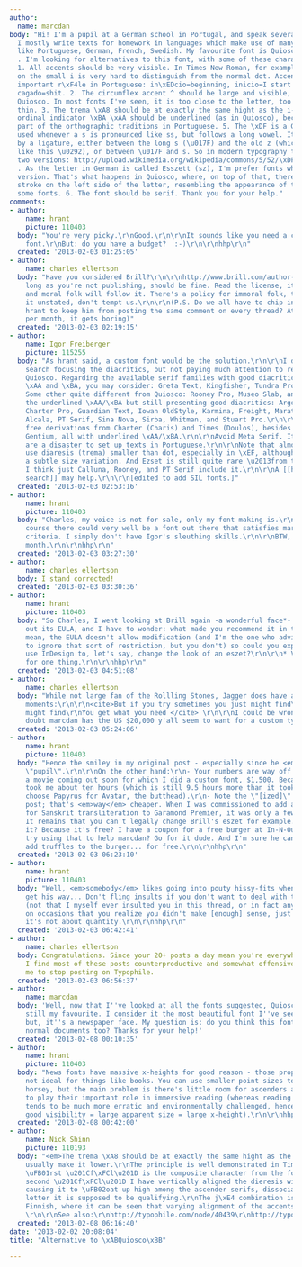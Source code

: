 ```yaml
---
author:
  name: marcdan
body: "Hi! I'm a pupil at a German school in Portugal, and speak several languages.
  I mostly write texts for homework in languages which make use of many diacritics,
  like Portuguese, German, French, Swedish. My favourite font is Quiosco (http://www.fontbureau.com/media/images/specimen/characters/quiosco/quiosco_1.gif)
  . I'm looking for alternatives to this font, with some of these characteristics:
  1. All accents should be very visible. In Times New Roman, for example, the accent
  on the small i is very hard to distinguish from the normal dot. Accents play a very
  important r\xF4le in Portuguese: in\xEDcio=beginning, inicio=I start - c\xE1gado=turtle,
  cagado=shit. 2. The circumflex accent ^ should be large and visible, as it is in
  Quiosco. In most fonts I've seen, it is too close to the letter, too small, or too
  thin. 3. The trema \xA8 should be at exactly the same hight as the i-dot. 4. The
  ordinal indicator \xBA \xAA should be underlined (as in Quiosco), because this is
  part of the orthographic traditions in Portuguese. 5. The \xDF is a German letter
  used whenever a s is pronounced like ss, but follows a long vowel. It was created
  by a ligature, either between the long s (\u017F) and the old z (which looked something
  like this \u0292), or between \u017F and s. So in modern typography there are these
  two versions: http://upload.wikimedia.org/wikipedia/commons/5/52/\xDF_in_Arial_%2B_Helvetica.png
  . As the letter in German is called Esszett (sz), I'm prefer fonts which use that
  version. That's what happens in Quiosco, where, on top of that, there is a small
  stroke on the left side of the letter, resembling the appearance of the \u017F in
  some fonts. 6. The font should be serif. Thank you for your help."
comments:
- author:
    name: hrant
    picture: 110403
  body: "You're very picky.\r\nGood.\r\n\r\nIt sounds like you need a custom[ized]
    font.\r\nBut: do you have a budget?  :-)\r\n\r\nhhp\r\n"
  created: '2013-02-03 01:25:05'
- author:
    name: charles ellertson
  body: "Have you considered Brill?\r\n\r\nhttp://www.brill.com/author-gateway/brill-fonts\r\n\r\nAs
    long as you're not publishing, should be fine. Read the license, it's generous,
    and moral folk will follow it. There's a policy for immoral folk, too. I'll leave
    it unstated, don't tempt us.\r\n\r\n(P.S. Do we all have to chip in $20.00 to
    hrant to keep him from posting the same comment on every thread? At 200+ posts
    per month, it gets boring)"
  created: '2013-02-03 02:19:15'
- author:
    name: Igor Freiberger
    picture: 115255
  body: "As hrant said, a custom font would be the solution.\r\n\r\nI did a quick
    search focusing the diacritics, but not paying much attention to resemblance with
    Quiosco. Regarding the available serif families with good diacritics and underlined
    \xAA and \xBA, you may consider: Greta Text, Kingfisher, Tundra Pro, and Malabar.
    Some other quite different from Quiosco: Rooney Pro, Museo Slab, and Scotch Modern.\r\n\r\nWithout
    the underlined \xAA/\xBA but still presenting good diacritics: Argos, Calluna,
    Charter Pro, Guardian Text, Iowan OldStyle, Karmina, Freight, Marat Pro, Utopia,
    Alcala, PT Serif, Sina Nova, Sirba, Whitman, and Stuart Pro.\r\n\r\nSIL offers
    free derivations from Charter (Charis) and Times (Doulos), besides the original
    Gentium, all with underlined \xAA/\xBA.\r\n\r\nAvoid Meta Serif. Its diacritics
    are a disaster to set up texts in Portuguese.\r\n\r\nNote that almost all fonts
    use diaresis (trema) smaller than dot, especially in \xEF, although many adopt
    a subtle size variation. And Ezset is still quite rare \u2013from the lists above,
    I think just Calluna, Rooney, and PT Serif include it.\r\n\r\nA [[http://www.myfonts.com/search/char%3A\xDF+serif/fonts/|MyFonts
    search]] may help.\r\n\r\n[edited to add SIL fonts.]"
  created: '2013-02-03 02:53:16'
- author:
    name: hrant
    picture: 110403
  body: "Charles, my voice is not for sale, only my font making is.\r\n\r\nBut of
    course there could very well be a font out there that satisfies marcdan's meticulous
    criteria. I simply don't have Igor's sleuthing skills.\r\n\r\nBTW, it's not per
    month.\r\n\r\nhhp\r\n"
  created: '2013-02-03 03:27:30'
- author:
    name: charles ellertson
  body: I stand corrected!
  created: '2013-02-03 03:30:36'
- author:
    name: hrant
    picture: 110403
  body: "So Charles, I went looking at Brill again -a wonderful face*- and checked
    out its EULA, and I have to wonder: what made you recommend it in this case? I
    mean, the EULA doesn't allow modification (and I'm the one who advises people
    to ignore that sort of restriction, but you don't) so could you explain how to
    use InDesign to, let's say, change the look of an eszet?\r\n\r\n* Very nice \"g\"
    for one thing.\r\n\r\nhhp\r\n"
  created: '2013-02-03 04:51:08'
- author:
    name: charles ellertson
  body: "While not large fan of the Rollling Stones, Jagger does have a few good philosophical
    moments:\r\n\r\n<cite>But if you try sometimes you just might find\r\nYou just
    might find\r\nYou get what you need </cite> \r\n\r\nI could be wrong, but I'd
    doubt marcdan has the US $20,000 y'all seem to want for a custom typeface."
  created: '2013-02-03 05:24:06'
- author:
    name: hrant
    picture: 110403
  body: "Hence the smiley in my original post - especially since he <em>did</em> say
    \"pupil\".\r\n\r\nOn the other hand:\r\n- Your numbers are way off. Example: there's
    a movie coming out soon for which I did a custom font, $1,500. Because it only
    took me about ten hours (which is still 9.5 hours more than it took Cameron to
    choose Papyrus for Avatar, the butthead).\r\n- Note the \"[ized]\" in my original
    post; that's <em>way</em> cheaper. When I was commissioned to add a bunch of accents
    for Sanskrit transliteration to Garamond Premier, it was only a few hundred dollars.\r\n-
    It remains that you can't legally change Brill's eszet for example. So why recommend
    it? Because it's free? I have a coupon for a free burger at In-N-Out. You wanna
    try using that to help marcdan? Go for it dude. And I'm sure he can get them to
    add truffles to the burger... for free.\r\n\r\nhhp\r\n"
  created: '2013-02-03 06:23:10'
- author:
    name: hrant
    picture: 110403
  body: "Well, <em>somebody</em> likes going into pouty hissy-fits when he doesn't
    get his way... Don't fling insults if you don't want to deal with the repercussions
    (not that I myself ever insulted you in this thread, or in fact anywhere) and
    on occasions that you realize you didn't make [enough] sense, just admit it.\r\n\r\nBTW,
    it's not about quantity.\r\n\r\nhhp\r\n"
  created: '2013-02-03 06:42:41'
- author:
    name: charles ellertson
  body: Congratulations. Since your 20+ posts a day mean you're everywhere, and since
    I find most of these posts counterproductive and somewhat offensive, you've convinced
    me to stop posting on Typophile.
  created: '2013-02-03 06:56:37'
- author:
    name: marcdan
  body: 'Well, now that I''ve looked at all the fonts suggested, Quiosco is definitely
    still my favourite. I consider it the most beautiful font I''ve seen so far...
    but, it''s a newspaper face. My question is: do you think this font is good in
    normal documents too? Thanks for your help!'
  created: '2013-02-08 00:10:35'
- author:
    name: hrant
    picture: 110403
  body: "News fonts have massive x-heights for good reason - those proportions are
    not ideal for things like books. You can use smaller point sizes to avoid it looking
    horsey, but the main problem is there's little room for ascenders and descenders
    to play their important role in immersive reading (whereas reading a newspaper
    tends to be much more erratic and environmentally challenged, hence the need for
    good visibility = large apparent size = large x-height).\r\n\r\nhhp\r\n"
  created: '2013-02-08 00:42:00'
- author:
    name: Nick Shinn
    picture: 110193
  body: "<em>The trema \xA8 should be at exactly the same hight as the i-dot.</em>\r\n\r\nI
    usually make it lower.\r\nThe principle is well demonstrated in Times:\r\n[img:sites/default/files/old-images/dieresis_3544.png]\r\nThe
    \uFB01rst \u201Cf\xFCl\u201D is the composite character from the font. In the
    second \u201Cf\xFCl\u201D I have vertically aligned the dieresis with the tittle,
    causing it to \uFB02oat up high among the ascender serifs, dissociated from the
    letter it is supposed to be qualifying.\r\nThe j\xE4 combination is frequent in
    Finnish, where it can be seen that varying alignment of the accents improves distinction.
    \r\n\r\nSee also:\r\nhttp://typophile.com/node/40439\r\nhttp://typophile.com/node/17484\r\n"
  created: '2013-02-08 06:16:40'
date: '2013-02-02 20:08:04'
title: "Alternative to \xABQuiosco\xBB"

---
```

